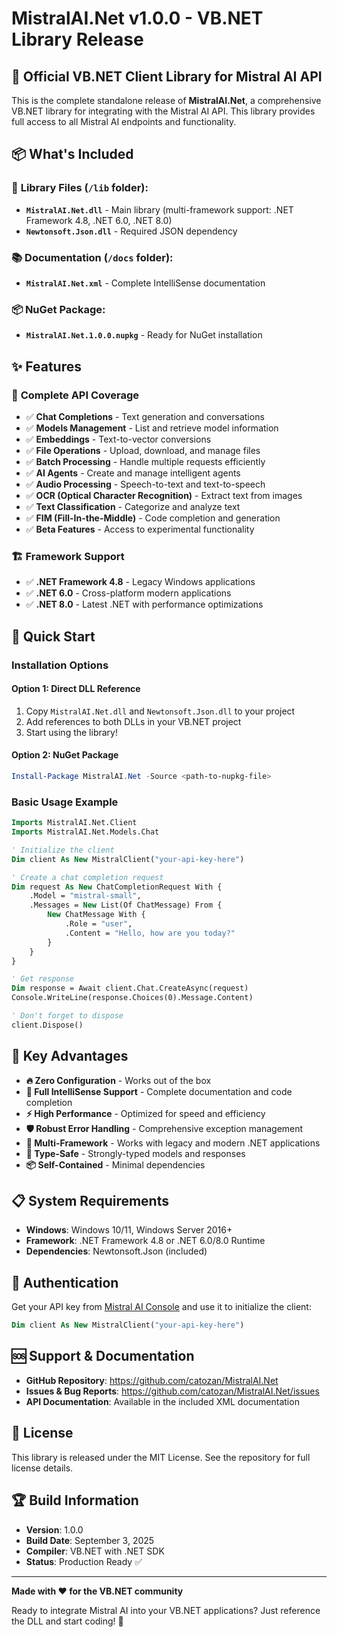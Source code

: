 # MistralAI.Net v1.0.0 - VB.NET Library Release

## 🚀 Official VB.NET Client Library for Mistral AI API

This is the complete standalone release of **MistralAI.Net**, a comprehensive VB.NET library for integrating with the Mistral AI API. This library provides full access to all Mistral AI endpoints and functionality.

## 📦 What's Included

### 🔧 **Library Files** (`/lib` folder):
- **`MistralAI.Net.dll`** - Main library (multi-framework support: .NET Framework 4.8, .NET 6.0, .NET 8.0)
- **`Newtonsoft.Json.dll`** - Required JSON dependency

### 📚 **Documentation** (`/docs` folder):
- **`MistralAI.Net.xml`** - Complete IntelliSense documentation

### 📦 **NuGet Package**:
- **`MistralAI.Net.1.0.0.nupkg`** - Ready for NuGet installation

## ✨ Features

### 🎯 **Complete API Coverage**
- ✅ **Chat Completions** - Text generation and conversations
- ✅ **Models Management** - List and retrieve model information
- ✅ **Embeddings** - Text-to-vector conversions
- ✅ **File Operations** - Upload, download, and manage files
- ✅ **Batch Processing** - Handle multiple requests efficiently
- ✅ **AI Agents** - Create and manage intelligent agents
- ✅ **Audio Processing** - Speech-to-text and text-to-speech
- ✅ **OCR (Optical Character Recognition)** - Extract text from images
- ✅ **Text Classification** - Categorize and analyze text
- ✅ **FIM (Fill-In-the-Middle)** - Code completion and generation
- ✅ **Beta Features** - Access to experimental functionality

### 🏗️ **Framework Support**
- ✅ **.NET Framework 4.8** - Legacy Windows applications
- ✅ **.NET 6.0** - Cross-platform modern applications
- ✅ **.NET 8.0** - Latest .NET with performance optimizations

## 🔧 Quick Start

### Installation Options

#### Option 1: Direct DLL Reference
1. Copy `MistralAI.Net.dll` and `Newtonsoft.Json.dll` to your project
2. Add references to both DLLs in your VB.NET project
3. Start using the library!

#### Option 2: NuGet Package
```powershell
Install-Package MistralAI.Net -Source <path-to-nupkg-file>
```

### Basic Usage Example

```vb
Imports MistralAI.Net.Client
Imports MistralAI.Net.Models.Chat

' Initialize the client
Dim client As New MistralClient("your-api-key-here")

' Create a chat completion request
Dim request As New ChatCompletionRequest With {
    .Model = "mistral-small",
    .Messages = New List(Of ChatMessage) From {
        New ChatMessage With {
            .Role = "user",
            .Content = "Hello, how are you today?"
        }
    }
}

' Get response
Dim response = Await client.Chat.CreateAsync(request)
Console.WriteLine(response.Choices(0).Message.Content)

' Don't forget to dispose
client.Dispose()
```

## 🌟 Key Advantages

- **🔥 Zero Configuration** - Works out of the box
- **📝 Full IntelliSense Support** - Complete documentation and code completion
- **⚡ High Performance** - Optimized for speed and efficiency
- **🛡️ Robust Error Handling** - Comprehensive exception management
- **🔧 Multi-Framework** - Works with legacy and modern .NET applications
- **🎯 Type-Safe** - Strongly-typed models and responses
- **📦 Self-Contained** - Minimal dependencies

## 📋 System Requirements

- **Windows**: Windows 10/11, Windows Server 2016+
- **Framework**: .NET Framework 4.8 or .NET 6.0/8.0 Runtime
- **Dependencies**: Newtonsoft.Json (included)

## 🔐 Authentication

Get your API key from [Mistral AI Console](https://console.mistral.ai/) and use it to initialize the client:

```vb
Dim client As New MistralClient("your-api-key-here")
```

## 🆘 Support & Documentation

- **GitHub Repository**: https://github.com/catozan/MistralAI.Net
- **Issues & Bug Reports**: https://github.com/catozan/MistralAI.Net/issues
- **API Documentation**: Available in the included XML documentation

## 📜 License

This library is released under the MIT License. See the repository for full license details.

## 🏆 Build Information

- **Version**: 1.0.0
- **Build Date**: September 3, 2025
- **Compiler**: VB.NET with .NET SDK
- **Status**: Production Ready ✅

---

**Made with ❤️ for the VB.NET community**

Ready to integrate Mistral AI into your VB.NET applications? Just reference the DLL and start coding! 🚀
